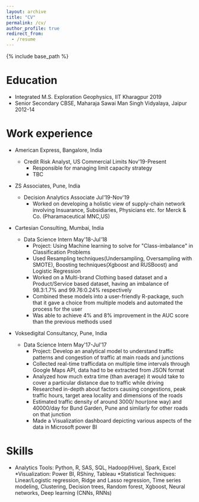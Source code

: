 ```yaml
---
layout: archive
title: "CV"
permalink: /cv/
author_profile: true
redirect_from:
  - /resume
---
```


{% include base_path %}

Education
======

* Integrated M.S. Exploration Geophysics, IIT Kharagpur 2019
* Senior Secondary CBSE, Maharaja Sawai Man Singh Vidyalaya, Jaipur 2012-14

Work experience
======

* American Express, Bangalore, India
  * Credit Risk Analyst, US Commercial Limits Nov'19-Present
    * Responsible for managing limit capacity strategy
    * TBC

* ZS Associates, Pune, India
  * Decision Analytics Associate Jul'19-Nov'19
    * Worked on developing a holistic view of supply-chain network involving Insuarance, Subsidiaries, Physicians etc. for Merck & Co. (Pharamaceutical MNC,US)

* Cartesian Consulting, Mumbai, India
  * Data Science Intern May'18-Jul'18
    * Project: Using Machine learning to solve for "Class-imbalance" in Classification Problems
    * Used Resampling techniques(Undersampling, Oversampling with SMOTE), Boosting techniques(Xgboost and RUSBoost) and Logistic Regression
    * Worked on a Multi-brand Clothing based dataset and a Product/Service based dataset, having an imbalance of 98.3:1.7% and 99.76:0.24% respectively
    * Combined these models into a user-friendly R-package, such that it gave a choice from multiple models and automated the process for the user
    * Was able to achieve 4% and 8% improvement in the AUC score than the previous methods used
     
* Voksedigital Consultancy, Pune, India
  * Data Science Intern May'17-Jul'17
    * Project: Develop an analytical model to understand traffic patterns and congestion of traffic at main roads and junctions
    * Collected real-time trafficdata on multiple time intervals through Google Maps API, data had to be extracted from JSON format
    * Analyzed how much extra time (than average) it would take to cover a particular distance due to traffic while driving
    * Researched in-depth about factors causing congestions, peak traffic hours, target area locality and dimensions of the roads
    * Estimated traffic density of around 3000/ hour(one way) and 40000/day for Bund Garden, Pune and similarly for other roads on that junction
    * Made a Visualization dashboard depicting various aspects of the data in Microsoft power BI       

Skills
======
* Analytics Tools: Python, R, SAS, SQL, Hadoop(Hive), Spark, Excel
*Visualization: Power BI, RShiny, Tableau
*Statistical Techniques: Linear/Logistic regression, Ridge and Lasso regression, Time series modeling, Clustering, Decision trees, Random forest, Xgboost, Neural networks, Deep learning (CNNs, RNNs)

